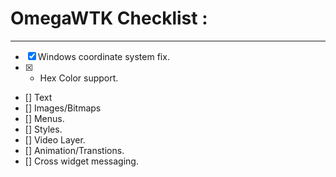 # OmegaWTK Checklist :

---

- [x] Windows coordinate system fix.
- [x] - Hex Color support.
- []  Text
- []  Images/Bitmaps
- []  Menus.
- []  Styles.
- []  Video Layer.
- []  Animation/Transtions.
- []  Cross widget messaging.
